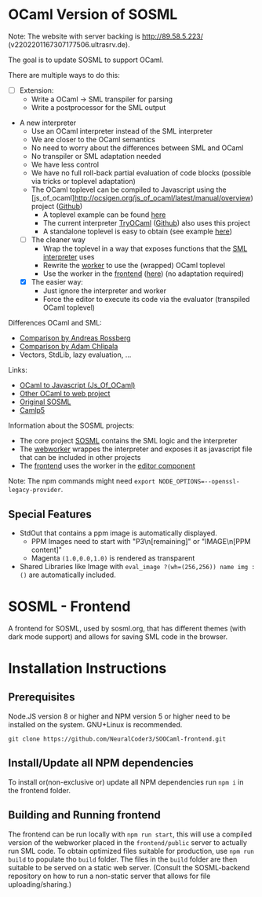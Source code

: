 # OCaml Version of SOSML

Note: The website with server backing is http://89.58.5.223/ (v2202201167307177506.ultrasrv.de).

The goal is to update SOSML to support OCaml.

There are multiple ways to do this:
- [ ] Extension:
  * Write a OCaml -> SML transpiler for parsing
  * Write a postprocessor for the SML output
* A new interpreter
  * Use an OCaml interpreter instead of the SML interpreter
  * We are closer to the OCaml semantics 
  * No need to worry about the differences between SML and OCaml
  * No transpiler or SML adaptation needed
  * We have less control
  * We have no full roll-back partial evaluation of code blocks (possible via tricks or toplevel adaptation)
  * The OCaml toplevel can be compiled to Javascript using the [js_of_ocaml]http://ocsigen.org/js_of_ocaml/latest/manual/overview) project ([Github](https://github.com/ocsigen/js_of_ocaml))
    * A toplevel example can be found [here](https://github.com/ocsigen/js_of_ocaml/tree/master/toplevel/examples/lwt_toplevel)
    * The current interpreter [TryOCaml](https://try.ocamlpro.com/) ([Github](https://github.com/OCamlPro/tryocaml)) also uses this project
    * A standalone toplevel is easy to obtain (see example [here](https://github.com/ocsigen/js_of_ocaml/issues/629))
  - [ ] The cleaner way
    * Wrap the toplevel in a way that exposes functions that the [SML interpreter](https://github.com/NeuralCoder3/SOOcaml) uses
    * Rewrite the [worker](https://github.com/NeuralCoder3/SOOcaml-webworker) to use the (wrapped) OCaml toplevel
    * Use the worker in the [frontend](https://github.com/NeuralCoder3/SOOCaml-frontend) ([here](https://github.com/NeuralCoder3/SOOCaml-frontend/blob/main/frontend/src/components/CodeMirrorWrapper.tsx)) (no adaptation required)
  - [x] The easier way:
    * Just ignore the interpreter and worker
    * Force the editor to execute its code via the evaluator (transpiled OCaml toplevel)

Differences OCaml and SML:
* [Comparison by Andreas Rossberg](https://people.mpi-sws.org/~rossberg/sml-vs-ocaml.html)
* [Comparison by Adam Chlipala](http://adam.chlipala.net/mlcomp/)
* Vectors, StdLib, lazy evaluation, ...

Links:
* [OCaml to Javascript (Js_Of_OCaml)](https://github.com/ocsigen/js_of_ocaml)
* [Other OCaml to web project](https://github.com/sabine/ocaml-to-wasm-overview#runtime-garbage-collection)
* [Original SOSML](https://sosml.org/)
* [Camlp5](https://github.com/camlp5/camlp5)

Information about the SOSML projects:
* The core project [SOSML](https://github.com/NeuralCoder3/SOOcaml) contains the SML logic and the interpreter
* The [webworker](https://github.com/NeuralCoder3/SOOcaml-webworker) wrappes the interpreter and exposes it as javascript file that can be included in other projects
* The [frontend](https://github.com/NeuralCoder3/SOOCaml-frontend) uses the worker in the [editor component](https://github.com/NeuralCoder3/SOOCaml-frontend/blob/main/frontend/src/components/CodeMirrorWrapper.tsx)

Note: 
The npm commands might need `export NODE_OPTIONS=--openssl-legacy-provider`.

## Special Features

* StdOut that contains a ppm image is automatically displayed.
  - PPM Images need to start with "P3\n[remaining]" or "IMAGE\n[PPM content]"
  - Magenta `(1.0,0.0,1.0)` is rendered as transparent
* Shared Libraries like Image with `eval_image ?(wh=(256,256)) name img : ()` are automatically included.


# SOSML - Frontend

A frontend for SOSML, used by sosml.org, that has different themes (with dark mode
support) and allows for saving SML code in the browser.

# Installation Instructions

## Prerequisites

Node.JS version 8 or higher and NPM version 5 or higher need to be installed on the system. GNU+Linux is recommended.
```
git clone https://github.com/NeuralCoder3/SOOCaml-frontend.git
```

## Install/Update all NPM dependencies
To install or(non-exclusive or) update all NPM dependencies run `npm i` in the frontend folder.

## Building and Running  frontend

The frontend can be run locally with `npm run start`, this will use a compiled version of the
webworker placed in the `frontend/public` server to actually run SML code. To obtain
optimized files suitable for production, use `npm run build` to populate tho `build`
folder. The files in the `build` folder are then suitable to be served on a static web
server. (Consult the SOSML-backend repository on how to run a non-static server that
allows for file uploading/sharing.)

